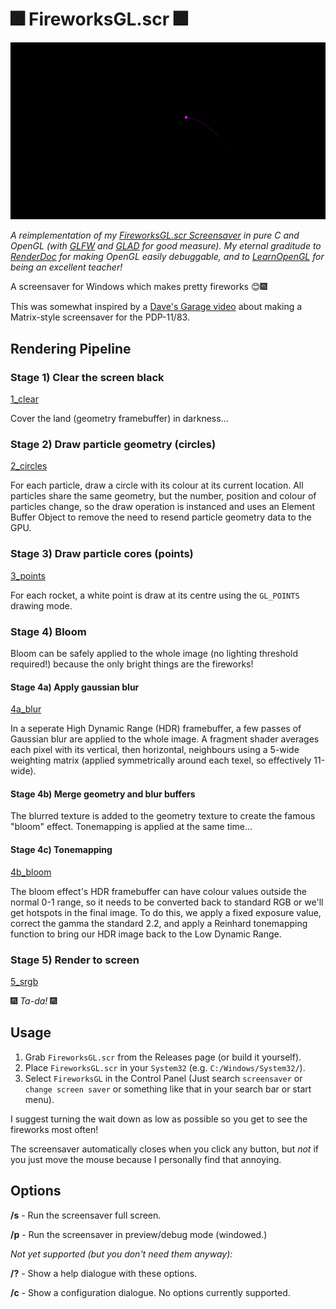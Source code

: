 ﻿# 🎆 FireworksGL.scr 🎆

![gif](fireworksgl.gif)

*A reimplementation of my [FireworksGL.scr Screensaver](https://github.com/atom-dispencer/Fireworks.scr)
    in pure C and OpenGL (with [GLFW](https://github.com/glfw/glfw) and [GLAD](https://github.com/Dav1dde/glad) 
    for good measure).
My eternal graditude to [RenderDoc](https://renderdoc.org/) for making OpenGL easily debuggable, and to 
    [LearnOpenGL](https://learnopengl.com) for being an excellent teacher!*

A screensaver for Windows which makes pretty fireworks 😊🎆

This was somewhat inspired by a [Dave's Garage video](https://www.youtube.com/watch?v=-foAV_zU2as)
   about making a Matrix-style screensaver for the PDP-11/83.

## Rendering Pipeline

### Stage 1) Clear the screen black
[1_clear](pipeline_photos/1_clear.jpg)

Cover the land (geometry framebuffer) in darkness...

### Stage 2) Draw particle geometry (circles)
[2_circles](pipeline_photos/2_circles.jpg)

For each particle, draw a circle with its colour at its current location.
All particles share the same geometry, but the number, position and colour of 
    particles change, so the draw operation is instanced and uses an 
    Element Buffer Object to remove the need to resend particle geometry data
    to the GPU.

### Stage 3) Draw particle cores (points)
[3_points](pipeline_photos/3_points.jpg)

For each rocket, a white point is draw at its centre using the `GL_POINTS`
    drawing mode.

### Stage 4) Bloom

Bloom can be safely applied to the whole image (no lighting threshold required!)
    because the only bright things are the fireworks!

#### Stage 4a) Apply gaussian blur
[4a_blur](pipeline_photos/4a_blur.jpg)

In a seperate High Dynamic Range (HDR) framebuffer, a few passes of Gaussian 
    blur are applied to the whole image.
A fragment shader averages each pixel with its vertical, then horizontal,
    neighbours using a 5-wide weighting matrix (applied symmetrically
    around each texel, so effectively 11-wide).

#### Stage 4b) Merge geometry and blur buffers

The blurred texture is added to the geometry texture to create the famous
    "bloom" effect.
Tonemapping is applied at the same time...

#### Stage 4c) Tonemapping
[4b_bloom](pipeline_photos/4b_bloom.jpg)

The bloom effect's HDR framebuffer can have colour values outside the normal
    0-1 range, so it needs to be converted back to standard RGB or we'll get
    hotspots in the final image.
To do this, we apply a fixed exposure value, correct the gamma the standard
    2.2, and apply a Reinhard tonemapping function to bring our HDR image
    back to the Low Dynamic Range.

### Stage 5) Render to screen
[5_srgb](pipeline_photos/5_srgb.jpg)

🎆 *Ta-da!* 🎆 

## Usage

1) Grab `FireworksGL.scr` from the Releases page (or build it yourself).
2) Place `FireworksGL.scr` in your `System32` (e.g. `C:/Windows/System32/`).
3) Select `FireworksGL` in the Control Panel (Just search `screensaver` 
   or `change screen saver` or something like that in your search bar or 
   start menu).

I suggest turning the wait down as low as possible so you get to see the
   fireworks most often!

The screensaver automatically closes when you click any button, but *not*
   if you just move the mouse because I personally find that annoying.

## Options

**/s** - Run the screensaver full screen.

**/p** - Run the screensaver in preview/debug mode (windowed.)

*Not yet supported (but you don't need them anyway):*

**/?** - Show a help dialogue with these options.

**/c** - Show a configuration dialogue. No options currently supported.

